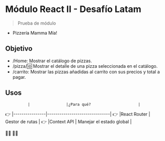 # Módulo React II - Desafío Latam
> Prueba de módulo
- Pizzería Mamma Mía!

## Objetivo
- /Home: Mostrar el catálogo de pizzas.
- /pizza/:id: Mostrar el detalle de una pizza seleccionada en el catálogo.
- /carrito: Mostrar las pizzas añadidas al carrito con sus precios y total a pagar.

## Usos
              |                |¿Para qué?                     |
:point_right: |----------------|-------------------------------|
:point_right: |React Router    | Gestor de rutas               |
:point_right: |Context API     | Manejar el estado global      |

:woman_astronaut: :woman_astronaut: